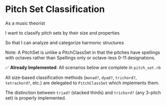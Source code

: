 # Pitch Set Classification

As a music theorist

I want to classify pitch sets by their size and properties

So that I can analyze and categorize harmonic structures

Note: A PitchSet is unlike a PitchClassSet in that the pitches have spellings with octaves rather than Spellings only or octave-less 0-11 designations.

✅ **Already Implemented**: All scenarios below are complete in `pitch_set.rb`

All size-based classification methods (`monad?`, `dyad?`, `trichord?`, `tetrachord?`, etc.) are delegated to `PitchClassSet` which implements them.

The distinction between `triad?` (stacked thirds) and `trichord?` (any 3-pitch set) is properly implemented.
